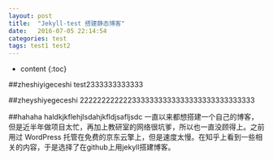 ```yaml
---
layout: post
title:  "Jekyll-test 搭建静态博客"
date:   2016-07-05 22:14:54
categories: test
tags: test1 test2
---
```


* content
{:toc}

##zheshiyigeceshi
test2333333333333

##zheyshiyegeceshi 
2222222222223333333333333333333333333333

##hahaha
haldkjkflehjlsdahjkfldjsafljsdc
一直以来都想搭建一个自己的博客，但是近半年做项目太忙，再加上教研室的网络很坑爹，所以也一直没顾得上。之前用过 WordPress 托管在免费的京东云擎上，但是速度太慢。在知乎上看到一些相关的内容，于是选择了在github上用jekyll搭建博客。
